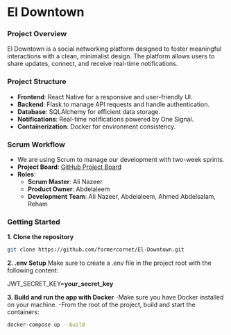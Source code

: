 # El Downtown

### Project Overview
El Downtown is a social networking platform designed to foster meaningful interactions with a clean, minimalist design. The platform allows users to share updates, connect, and receive real-time notifications.

### Project Structure
- **Frontend**: React Native for a responsive and user-friendly UI.
- **Backend**: Flask to manage API requests and handle authentication.
- **Database**: SQLAlchemy for efficient data storage.
- **Notifications**: Real-time notifications powered by One Signal.
- **Containerization**: Docker for environment consistency.

### Scrum Workflow
- We are using Scrum to manage our development with two-week sprints.
- **Project Board**: [GitHub Project Board](https://github.com/users/formercornet/projects/1)
- **Roles**:
  - **Scrum Master**: Ali Nazeer
  - **Product Owner**: Abdelaleem
  - **Development Team**: Ali Nazeer, Abdelaleem, Ahmed Abdelsalam, Reham

### Getting Started

**1. Clone the repository**
```bash
git clone https://github.com/formercornet/El-Downtown.git
```
**2. .env Setup**
Make sure to create a .env file in the project root with the following content:

JWT_SECRET_KEY=**your_secret_key**

**3. Build and run the app with Docker**
-Make sure you have Docker installed on your machine.
-From the root of the project, build and start the containers:
```bash
docker-compose up --build
```


